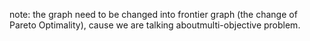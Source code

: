 note: the graph need to be changed into frontier graph (the change of Pareto Optimality), cause we are talking aboutmulti-objective problem.
